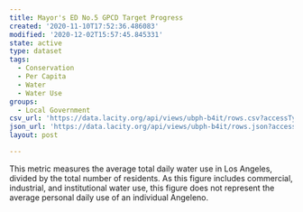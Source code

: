 ```yaml
---
title: Mayor's ED No.5 GPCD Target Progress
created: '2020-11-10T17:52:36.486083'
modified: '2020-12-02T15:57:45.845331'
state: active
type: dataset
tags:
  - Conservation
  - Per Capita
  - Water
  - Water Use
groups:
  - Local Government
csv_url: 'https://data.lacity.org/api/views/ubph-b4it/rows.csv?accessType=DOWNLOAD'
json_url: 'https://data.lacity.org/api/views/ubph-b4it/rows.json?accessType=DOWNLOAD'
layout: post

---
```

This metric measures the average total daily water use in Los Angeles, divided by the total number of residents. As this figure includes commercial, industrial, and institutional water use, this figure does not represent the average personal daily use of an individual Angeleno.
